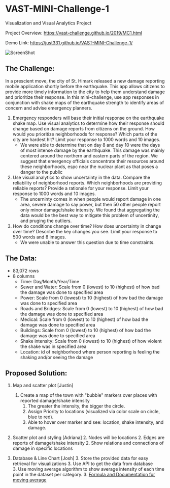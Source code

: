 # VAST-MINI-Challenge-1
Visualization and Visual Analytics Project 

Project Overview: https://vast-challenge.github.io/2019/MC1.html 

Demo Link: https://just331.github.io/VAST-MINI-Challenge-1/

![ScreenShot](https://github.com/just331/VAST-MINI-Challenge-1/blob/master/final_project.PNG)
## The Challenge:
In a prescient move, the city of St. Himark released a new damage reporting mobile application shortly before the earthquake. This app allows citizens to provide more timely information to the city to help them understand damage and prioritize their response. In this mini-challenge, use app responses in conjunction with shake maps of the earthquake strength to identify areas of concern and advise emergency planners.

1. Emergency responders will base their initial response on the earthquake shake map. Use visual analytics to determine how their response should change based on damage reports from citizens on the ground. How would you prioritize neighborhoods for response? Which parts of the city are hardest hit? Limit your response to 1000 words and 10 images.
    * We were able to determine that on day 8 and day 10 were the days of most intense damage by the earthquake. This damage was mainly centered around the northern and eastern parts of the region. We suggest that emergency officials concentrate their resources around these neighborhoods, espc near the nuclear plant as that poses a danger to the public 
2. Use visual analytics to show uncertainty in the data. Compare the reliability of neighborhood reports. Which neighborhoods are providing reliable reports? Provide a rationale for your response. Limit your response to 1000 words and 10 images.
    * The uncerninty comes in when people would report damage in one area, severe damage to say power, but then 50 other people report only minor damage/shake intensity. We found that aggregating the data would be the best way to mitigate this problem of uncertinity, and pruging the outliers. 
3. How do conditions change over time? How does uncertainty in change over time? Describe the key changes you see. Limit your response to 500 words and 8 images.
    * We were unable to answer this question due to time constraints. 

## The Data: 
* 83,072 rows 
* 8 columns
    * Time: Day/Month/Year/Time
    * Sewer and Water: Scale from 0 (lowest) to 10 (highest) of how bad the damage was done to specified area
    * Power: Scale from 0 (lowest) to 10 (highest) of how bad the damage was done to specified area  
    * Roads and Bridges: Scale from 0 (lowest) to 10 (highest) of how bad the damage was done to specified area 
    * Medical: Scale from 0 (lowest) to 10 (highest) of how bad the damage was done to specified area 
    * Buildings: Scale from 0 (lowest) to 10 (highest) of how bad the damage was done to specified area
    * Shake intensity: Scale from 0 (lowest) to 10 (highest) of how violent the shake was in specified area 
    * Location: id of neighborhood where person reporting is feeling the shaking and/or seeing the damage
 
## Proposed Solution:

1. Map and scatter plot [Justin]
    1. Create a map of the town with "bubble" markers over places with reported damage/shake intensity
        1. The greater the intensity, the bigger the circle. 
        1. Assign Priority to locations (visualized via color scale on circle, blue to red).
        1. Able to hover over marker and see: location, shake intensity, and damage.
 
2. Scatter plot and styling [Adriana] 
    2.  Nodes will be locations 
    2. Edges are reports of damage/shake intensity 
    2. Show relations and connections of damage in specific locations
    
3. Database & Line Chart [Josh]
    3. Store the provided data for easy retrieval for visualizations
    3. Use API to get the data from database             
    3. Use moving average algorithm to show average intensity of each time point in the dataset per category.
    3. [Formula and Documentation for moving average](https://www.analog.com/media/en/technical-documentation/dsp-book/dsp_book_Ch15.pdf)
